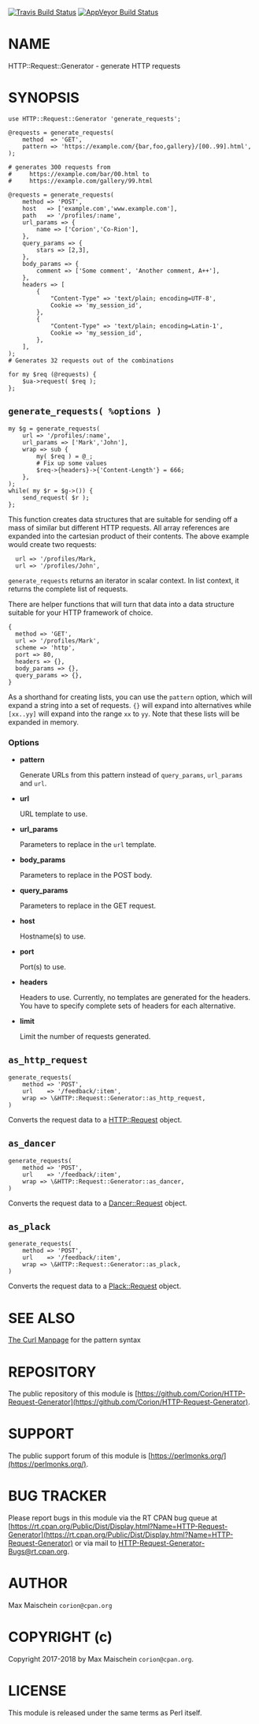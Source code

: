 
[![Travis Build Status](https://travis-ci.org/Corion/HTTP-Request-Generator.svg?branch=master)](https://travis-ci.org/Corion/HTTP-Request-Generator)
[![AppVeyor Build Status](https://ci.appveyor.com/api/projects/status/github/Corion/HTTP-Request-Generator?branch=master&svg=true)](https://ci.appveyor.com/project/Corion/HTTP-Request-Generator)

# NAME

HTTP::Request::Generator - generate HTTP requests

# SYNOPSIS

    use HTTP::Request::Generator 'generate_requests';

    @requests = generate_requests(
        method  => 'GET',
        pattern => 'https://example.com/{bar,foo,gallery}/[00..99].html',
    );

    # generates 300 requests from
    #     https://example.com/bar/00.html to
    #     https://example.com/gallery/99.html

    @requests = generate_requests(
        method => 'POST',
        host   => ['example.com','www.example.com'],
        path   => '/profiles/:name',
        url_params => {
            name => ['Corion','Co-Rion'],
        },
        query_params => {
            stars => [2,3],
        },
        body_params => {
            comment => ['Some comment', 'Another comment, A++'],
        },
        headers => [
            {
                "Content-Type" => 'text/plain; encoding=UTF-8',
                Cookie => 'my_session_id',
            },
            {
                "Content-Type" => 'text/plain; encoding=Latin-1',
                Cookie => 'my_session_id',
            },
        ],
    );
    # Generates 32 requests out of the combinations

    for my $req (@requests) {
        $ua->request( $req );
    };

## `generate_requests( %options )`

    my $g = generate_requests(
        url => '/profiles/:name',
        url_params => ['Mark','John'],
        wrap => sub {
            my( $req ) = @_;
            # Fix up some values
            $req->{headers}->{'Content-Length'} = 666;
        },
    );
    while( my $r = $g->()) {
        send_request( $r );
    };

This function creates data structures that are suitable for sending off
a mass of similar but different HTTP requests. All array references are expanded
into the cartesian product of their contents. The above example would create
two requests:

      url => '/profiles/Mark,
      url => '/profiles/John',

`generate_requests` returns an iterator in scalar context. In list context, it
returns the complete list of requests.

There are helper functions
that will turn that data into a data structure suitable for your HTTP framework
of choice.

    {
      method => 'GET',
      url => '/profiles/Mark',
      scheme => 'http',
      port => 80,
      headers => {},
      body_params => {},
      query_params => {},
    }

As a shorthand for creating lists, you can use the `pattern` option, which
will expand a string into a set of requests. `{}` will expand into alternatives
while `[xx..yy]` will expand into the range `xx` to `yy`. Note that these
lists will be expanded in memory.

### Options

- **pattern**

    Generate URLs from this pattern instead of `query_params`, `url_params`
    and `url`.

- **url**

    URL template to use.

- **url\_params**

    Parameters to replace in the `url` template.

- **body\_params**

    Parameters to replace in the POST body.

- **query\_params**

    Parameters to replace in the GET request.

- **host**

    Hostname(s) to use.

- **port**

    Port(s) to use.

- **headers**

    Headers to use. Currently, no templates are generated for the headers. You have
    to specify complete sets of headers for each alternative.

- **limit**

    Limit the number of requests generated.

## `as_http_request`

    generate_requests(
        method => 'POST',
        url    => '/feedback/:item',
        wrap => \&HTTP::Request::Generator::as_http_request,
    )

Converts the request data to a [HTTP::Request](https://metacpan.org/pod/HTTP::Request) object.

## `as_dancer`

    generate_requests(
        method => 'POST',
        url    => '/feedback/:item',
        wrap => \&HTTP::Request::Generator::as_dancer,
    )

Converts the request data to a [Dancer::Request](https://metacpan.org/pod/Dancer::Request) object.

## `as_plack`

    generate_requests(
        method => 'POST',
        url    => '/feedback/:item',
        wrap => \&HTTP::Request::Generator::as_plack,
    )

Converts the request data to a [Plack::Request](https://metacpan.org/pod/Plack::Request) object.

# SEE ALSO

[The Curl Manpage](https://curl.haxx.se/docs/manpage.html) for the pattern syntax

# REPOSITORY

The public repository of this module is
[https://github.com/Corion/HTTP-Request-Generator](https://github.com/Corion/HTTP-Request-Generator).

# SUPPORT

The public support forum of this module is [https://perlmonks.org/](https://perlmonks.org/).

# BUG TRACKER

Please report bugs in this module via the RT CPAN bug queue at
[https://rt.cpan.org/Public/Dist/Display.html?Name=HTTP-Request-Generator](https://rt.cpan.org/Public/Dist/Display.html?Name=HTTP-Request-Generator)
or via mail to [HTTP-Request-Generator-Bugs@rt.cpan.org](mailto:HTTP-Request-Generator-Bugs@rt.cpan.org).

# AUTHOR

Max Maischein `corion@cpan.org`

# COPYRIGHT (c)

Copyright 2017-2018 by Max Maischein `corion@cpan.org`.

# LICENSE

This module is released under the same terms as Perl itself.
